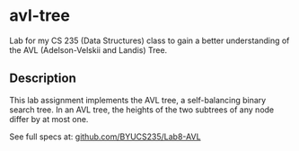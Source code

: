 # avl-tree
Lab for my CS 235 (Data Structures) class to gain a better understanding of the AVL (Adelson-Velskii and Landis) Tree.

## Description
This lab assignment implements the AVL tree, a self-balancing binary search tree. In an AVL tree, the heights of the two subtrees of any node differ by at most one.

See full specs at: [github.com/BYUCS235/Lab8-AVL](https://github.com/BYUCS235/Lab8-AVL)
